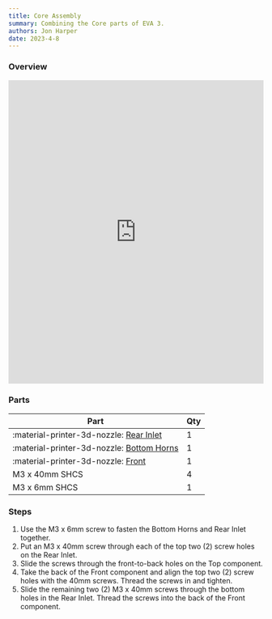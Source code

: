 ```yaml
---
title: Core Assembly
summary: Combining the Core parts of EVA 3.
authors: Jon Harper
date: 2023-4-8
---
```


### Overview

<iframe src="https://jon-harper.github.io/E34M1/assets/vid/core.mp4" frameborder="0" width="100%" height="600px" allowfullscreen></iframe>

### Parts

| Part | Qty |
|---|---|
| :material-printer-3d-nozzle: [Rear Inlet](../modules/rear.md) | 1 |
| :material-printer-3d-nozzle: [Bottom Horns](../modules/bottom.md) | 1 |
| :material-printer-3d-nozzle: [Front](../modules/front.md)     | 1 |
| M3 x 40mm SHCS | 4 |
| M3 x 6mm SHCS  | 1 |

### Steps

1. Use the M3 x 6mm screw to fasten the Bottom Horns and Rear Inlet together.
2. Put an M3 x 40mm screw through each of the top two (2) screw holes on the Rear Inlet.
3. Slide the screws through the front-to-back holes on the Top component.
4. Take the back of the Front component and align the top two (2) screw holes with the 40mm screws. Thread the screws in and tighten.
5. Slide the remaining two (2) M3 x 40mm screws through the bottom holes in the Rear Inlet. Thread the screws into the back of the Front component.